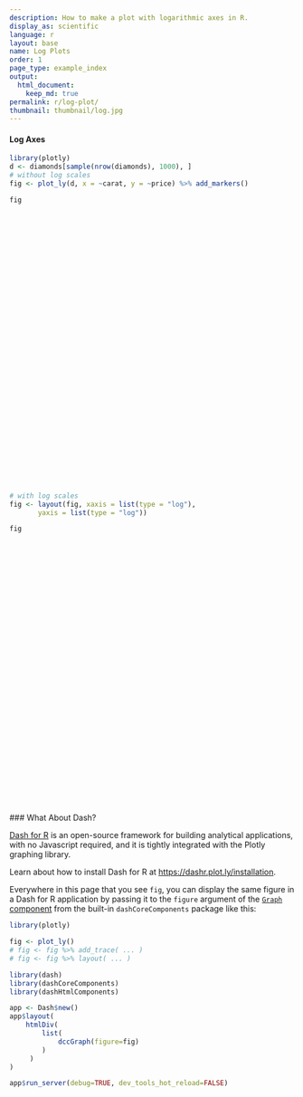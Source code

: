 ```yaml
---
description: How to make a plot with logarithmic axes in R.
display_as: scientific
language: r
layout: base
name: Log Plots
order: 1
page_type: example_index
output:
  html_document:
    keep_md: true
permalink: r/log-plot/
thumbnail: thumbnail/log.jpg
---
```



#### Log Axes


```r
library(plotly)
d <- diamonds[sample(nrow(diamonds), 1000), ]
# without log scales
fig <- plot_ly(d, x = ~carat, y = ~price) %>% add_markers()

fig
```

<div id="htmlwidget-8f4f7e8709bea7157302" style="width:672px;height:480px;" class="plotly html-widget"></div>
<script type="application/json" data-for="htmlwidget-8f4f7e8709bea7157302">{"x":{"visdat":{"895321370d27":["function () ","plotlyVisDat"]},"cur_data":"895321370d27","attrs":{"895321370d27":{"x":{},"y":{},"alpha_stroke":1,"sizes":[10,100],"spans":[1,20],"type":"scatter","mode":"markers","inherit":true}},"layout":{"margin":{"b":40,"l":60,"t":25,"r":10},"xaxis":{"domain":[0,1],"automargin":true,"title":"carat"},"yaxis":{"domain":[0,1],"automargin":true,"title":"price"},"hovermode":"closest","showlegend":false},"source":"A","config":{"showSendToCloud":false},"data":[{"x":[0.53,1.01,0.4,0.4,0.72,0.34,1,1.24,1.25,1,0.33,0.33,1.11,0.71,0.54,0.9,0.3,0.9,0.31,0.83,0.9,0.27,0.33,0.29,0.71,1.74,1.04,0.57,0.3,1.24,0.34,1.48,0.53,1.01,1.2,0.34,1.8,0.59,0.96,0.52,0.73,0.9,0.33,0.54,0.66,1.52,1,1.09,0.3,1.23,0.35,1.56,0.92,1.5,1.01,1.61,1.13,2.5,0.58,0.8,0.54,1.07,1.59,0.32,0.9,0.32,1.11,0.32,0.43,0.31,0.38,1.22,0.34,1.51,1.7,1.47,0.9,0.33,0.4,2.01,0.51,1.19,0.39,0.31,2,0.7,0.59,0.27,0.76,0.3,1,1.14,1.52,0.92,0.35,0.51,0.7,0.71,0.31,1.01,0.84,0.5,0.51,1,0.97,0.41,0.26,0.71,1.55,1.7,1.06,0.35,1.2,0.3,0.41,0.38,0.41,0.62,0.58,0.72,0.3,0.3,0.33,0.9,0.62,1.5,1.2,0.6,2.02,0.32,0.34,1.01,0.4,0.4,0.3,0.32,0.53,0.34,1.27,0.34,0.4,0.34,0.58,0.56,0.57,0.83,0.36,0.9,0.34,0.6,1.01,1.02,0.35,0.31,1.2,0.9,0.74,0.75,0.7,0.28,0.32,1.23,0.3,0.71,1.26,0.52,0.71,0.33,0.25,0.32,0.26,0.51,0.99,0.42,0.71,0.41,0.25,0.4,2.04,1.33,2.1,0.52,0.3,0.5,0.55,1.02,1.51,0.9,1.02,0.7,1.07,1.01,0.41,0.54,1.07,0.7,1.73,0.32,0.32,0.71,1.25,0.55,1.53,0.38,1,1.02,0.41,2.01,0.4,1.2,0.62,0.9,0.3,0.31,0.75,0.73,0.91,0.79,1.02,0.4,0.23,0.7,0.77,0.32,0.37,0.53,0.5,2,0.6,0.31,2.3,1.1,0.32,0.54,0.3,0.7,1.09,0.51,1.01,0.37,0.41,0.91,0.32,0.56,1.51,0.5,0.62,1.23,1.14,0.32,0.9,0.62,0.84,0.32,0.31,0.32,1.2,1.14,0.9,0.34,1.53,0.92,1,0.32,0.51,0.3,0.4,0.7,0.39,1.1,1.07,0.77,2.03,0.51,0.7,0.41,0.32,0.38,0.9,0.32,0.81,1.5,1.26,1.11,0.83,0.74,1.01,0.3,0.73,0.51,0.72,0.59,0.7,0.71,1.67,2.51,1.17,2.17,2.3,1.2,0.73,0.34,2.44,0.39,0.3,1.06,0.7,0.75,0.42,0.31,0.3,0.51,0.85,0.4,1.01,1.55,0.3,0.71,1.2,0.7,0.76,1.18,0.31,0.71,1,0.46,1.26,0.73,0.73,1.3,0.75,1.01,0.93,0.54,0.32,0.55,1.05,0.53,0.31,0.34,1.07,0.45,0.71,0.7,1,2.14,1.09,2.22,1.01,0.7,0.32,0.43,1.01,0.9,2,0.3,0.31,0.7,0.27,0.42,1.5,0.7,0.7,0.32,0.9,1.12,0.72,0.46,0.32,1.72,0.56,0.4,0.82,0.35,1.27,0.3,1,0.3,1,2.2,1.2,0.33,0.9,0.34,0.71,1.01,1.7,0.3,0.72,1.04,0.52,0.4,0.75,0.3,0.34,0.74,0.41,0.34,1.21,0.6,0.7,1.71,0.33,1.12,1.33,0.31,1.2,0.71,0.54,0.53,1.33,0.27,0.31,0.57,1.5,1.17,1.06,0.72,0.51,0.6,1.09,0.52,0.61,1.01,2,1.26,0.24,1,0.43,2.01,1.11,0.92,1.02,0.41,0.31,0.46,0.76,0.93,1.09,2,1.14,0.73,0.35,0.37,1.53,1,1.2,0.72,0.44,1.7,0.5,1.01,1.21,0.32,0.3,0.53,0.33,0.3,1.03,1.32,0.77,0.51,0.9,0.26,0.93,1.21,0.32,0.28,0.36,1.21,1.09,1.51,0.33,1.06,1.06,0.3,1.01,0.7,1.09,0.31,0.21,0.54,0.82,1.01,0.42,0.44,1.02,1.15,0.58,0.32,1.11,0.5,0.57,1.18,0.43,0.51,0.28,0.75,0.43,0.52,0.47,1.16,0.3,0.24,0.31,0.32,0.23,0.3,0.36,0.38,0.71,0.36,0.46,1.1,2,1.22,0.3,0.7,1.12,0.32,1,1.01,0.9,1,0.72,1.12,2.07,0.75,0.5,0.36,1.09,0.75,0.31,1,1,0.57,1,1.31,1.21,0.94,1.5,0.36,0.33,0.72,0.7,1.55,0.45,1.19,0.35,0.82,0.3,0.45,0.72,1.03,1.06,0.34,0.63,0.41,0.35,0.42,1.1,1.8,0.32,1.32,1.11,0.3,1.51,0.32,0.64,1.51,0.71,0.25,0.5,0.76,0.38,0.34,0.92,0.57,0.9,0.53,0.52,0.33,0.44,0.52,1.52,0.7,0.36,1.03,0.32,0.77,1.63,0.8,0.7,1.22,0.28,0.52,1.03,0.28,1.51,0.56,0.26,2.25,0.41,0.72,0.8,0.91,0.31,1.07,1.05,0.31,1.09,0.41,1.51,1.01,0.29,0.38,0.35,0.51,1.2,1.04,0.24,0.35,0.7,1.22,0.56,0.64,1.84,0.78,1.01,0.48,2.3,0.31,0.4,0.5,0.4,1,0.39,0.72,0.52,0.9,0.23,1.05,0.41,0.71,0.3,1.2,0.31,0.4,0.28,0.36,1.04,2.01,0.63,0.3,0.73,0.31,0.4,1.22,0.71,1.07,0.7,2.07,1.01,0.4,1.21,0.5,0.3,1.01,1.1,0.9,0.9,0.38,1.04,0.7,1.07,1.24,1.22,0.5,0.31,0.28,0.8,0.42,0.72,0.31,2.12,1.23,1,0.29,1.21,2.05,0.41,0.52,0.72,1,1.5,0.32,0.71,2.16,0.71,0.4,1.01,1.23,1.08,1,0.53,0.55,0.33,0.85,0.37,0.54,1,0.56,1.2,1.7,0.71,2.07,1.05,1,1.01,0.73,2.25,0.27,0.3,0.72,0.31,0.31,0.23,1.03,1.54,1.5,0.72,0.9,1.4,0.33,0.39,1.51,0.31,1.04,0.3,0.3,1.71,0.4,0.79,1.62,1.11,1.06,0.9,0.46,0.56,0.72,1.22,1,1.07,1.2,2.05,0.71,0.5,1.23,0.6,1,0.3,2.03,0.28,1.67,0.73,0.91,0.66,1.52,0.92,0.61,0.34,0.77,0.3,0.3,0.73,0.39,1.13,1.02,1.2,1.02,1,0.6,1.14,1.51,0.24,1.04,2.06,0.5,0.7,1.54,1.17,0.5,0.3,1.21,0.61,1.7,2,0.42,1.56,0.38,0.56,0.7,0.6,0.78,2.05,0.36,0.52,0.4,0.53,0.74,0.36,0.5,1.51,1.26,0.3,0.53,0.33,0.92,1.52,0.43,1.48,0.32,1.01,0.53,0.34,0.39,0.28,0.5,1.64,0.59,0.56,0.54,1.06,0.71,1.25,0.46,0.9,0.5,0.9,0.33,1.01,0.35,0.7,1,1.2,1.07,1.01,1.59,1.11,0.39,0.54,0.36,0.52,0.34,1.01,1.03,0.7,0.31,1.53,1.33,2.02,1.22,0.32,0.5,0.31,0.31,2,0.34,1.01,0.3,0.4,0.3,0.32,0.32,1.01,1,1.21,0.31,0.5,1.74,0.74,2.01,1.36,0.52,0.35,1.13,1.21,2,0.32,1.02,0.31,1.14,1.01,0.51,1.22,1.06,0.32,0.9,2.02,0.56,0.71,1.07,0.3,0.31,1.54,0.4,0.5,1.7,0.72,0.41,0.52,1.01,0.38,0.7,1.24,0.4,0.9,1.01,0.24,0.37,0.72,0.7,0.5,0.76,0.34,0.7,0.32,0.91,0.53,1.7,2,0.25,1.07,1.07,1.2,1.23,0.52,0.7,1.05,0.32,0.31,0.76,1.13,0.31,0.62,0.5,1.51,0.31,0.53,0.47,0.32,1.52,0.32,0.91,1.06,0.35,0.71,0.5,0.32,0.33,0.6,0.5,1.06,0.73,0.8,1.01,0.73,0.54,0.71,0.3,0.9,0.92,0.5,1.27,1.5,0.32,0.32,1.02,0.51,0.56,1.54,0.51,0.32,0.38,0.46,0.57,0.51,1.09,1.5,0.52,1.02,1.01,0.71,1.33,0.9,0.52,0.33,1.02,0.27,1.24],"y":[2542,3827,882,1200,2144,626,3640,6111,6084,5197,666,928,4096,3354,1346,3604,737,5201,778,2666,3679,426,579,647,2495,8653,6141,1608,540,4937,765,7244,1653,4260,6250,689,16683,2319,4265,1733,2351,4234,604,1133,2323,3105,7056,5258,911,5717,906,9120,2858,12055,4208,9467,4712,15246,2006,1715,2123,7513,7836,936,4079,586,4687,977,1264,789,833,9954,956,8203,10091,6223,4419,723,687,14768,1656,6157,1300,821,12521,2141,1993,459,1985,473,6352,5273,8001,5210,614,1658,2473,2445,710,6391,3125,1222,1709,4255,3993,1076,769,2946,14174,13605,13588,827,6870,506,899,1000,1007,2288,1605,3548,911,709,743,3881,2344,6250,5975,1428,17245,756,620,6163,622,589,552,561,1956,540,6007,745,882,689,2227,2612,1760,2990,780,4443,537,2061,3461,5058,509,642,4916,3246,2398,2553,3644,487,918,5648,675,1986,10709,1427,2456,1052,430,612,448,1877,5112,1179,3516,863,426,1031,14660,7742,16479,1111,605,1554,3468,6652,10020,3764,4796,1697,6274,6366,1255,1627,10104,2838,16975,758,648,3247,9761,1550,8062,998,5639,5155,957,12683,1323,5385,2321,3954,702,734,3551,2184,4590,2800,5778,1125,680,1138,3121,524,746,2250,1746,17724,2533,414,14603,11132,828,1786,911,1069,7032,1438,4707,957,843,3876,730,1814,10781,1232,1253,8810,7042,720,3176,2156,3528,561,840,695,14300,4915,2930,863,12499,3382,3472,768,1442,862,990,2516,1232,4250,8145,2171,16945,1330,2110,683,786,1010,4269,524,2655,10080,10076,4969,3195,1923,4807,776,3595,956,2320,1789,1790,2881,17194,18090,3984,16472,14215,4466,2585,537,18430,707,776,4862,2042,2871,1179,853,675,1810,2442,975,8416,9428,710,2923,8596,2074,2553,3899,507,1968,6272,1073,6738,2320,2346,9232,2693,6176,2618,1114,758,1643,4692,2005,489,596,9681,936,2319,3840,3293,18291,5628,16689,5543,2415,1030,931,7098,4858,18818,844,408,2390,443,751,8408,2405,1926,561,4739,5361,1886,1116,528,13499,1345,982,3966,1330,7031,945,8008,567,5221,15238,7768,666,4795,944,3502,5372,9864,776,2066,6151,1919,597,2214,776,464,3312,1367,995,6876,1219,2234,11737,627,3700,12345,687,9785,2711,1957,1286,6405,799,625,1608,7714,9630,5205,2430,2745,2718,5539,3218,4241,6529,11202,6435,552,4218,792,14948,7179,3763,6622,1043,801,1637,2858,3689,4565,15072,4233,2858,906,833,9183,4150,5510,2550,1155,11228,1243,6326,6710,828,776,1229,604,526,3892,5721,5207,1130,3534,657,4179,10504,972,544,1094,5604,9786,9694,743,6853,5090,439,5543,3725,5428,489,386,1250,2947,5050,755,1081,5430,6300,2567,864,4196,1715,2095,4274,1131,1668,452,3336,1016,1244,1078,6768,605,552,789,533,414,911,747,633,2694,1013,1216,7762,18803,11723,658,2536,8080,828,3819,4327,4078,3634,2125,4704,15392,2717,1640,1094,5258,2821,516,7588,3569,1759,4496,5759,4976,4053,9471,1148,579,3091,1666,11562,941,3739,984,2602,911,1817,2068,10032,4162,686,1736,1061,748,1024,4537,11948,404,7079,3605,610,6171,730,2060,5601,2400,576,1323,3170,833,745,3895,2189,3775,2059,1354,854,1073,1605,10291,2596,810,4996,516,3996,13211,3813,1922,5405,642,1581,5078,487,11435,2750,468,6653,647,3083,3066,2905,503,5123,4939,914,4131,827,14375,6787,478,865,767,1687,6098,8090,678,1116,2177,11880,2298,1292,13779,3298,4812,1270,18239,864,1043,2192,810,4269,975,2295,1720,3276,326,6545,637,2517,542,4580,408,765,373,537,4601,18741,2127,736,2453,625,596,5602,2226,7611,2190,17045,8797,1138,3984,1185,710,4989,4640,3701,3538,1200,4240,3234,9863,5231,4831,1378,583,503,2914,700,2364,1140,18164,9471,7692,498,9176,17957,1079,1111,2139,4125,14790,926,2719,14824,2772,907,4497,11430,7923,4258,1939,1551,579,3787,957,1594,4312,1287,4637,9996,2428,18359,5657,6216,3394,2351,15287,470,911,1987,752,565,485,4800,6194,11489,3622,4147,7722,868,677,8311,698,4484,559,552,18599,927,3077,13578,6061,5293,3948,1355,2318,3274,5807,7168,5302,4514,15450,2381,1738,5889,2263,6352,675,12021,522,11678,1699,2048,2368,11516,4077,2167,537,3488,826,1013,2916,817,4936,7055,4443,5250,4158,2061,9116,5647,461,4828,14120,1299,2839,7631,6321,1098,541,5364,2658,9330,15540,700,10739,741,1963,1971,2393,2169,18318,789,1338,1078,2563,3254,1013,1097,9104,14300,573,1956,1050,5779,13161,850,8196,480,4672,1412,952,539,487,1024,7579,1437,1814,1422,3146,1609,4340,1262,4432,1675,3734,608,3871,945,3612,5600,10161,4716,4355,9972,5262,767,2289,865,1662,852,3054,4283,1672,627,11267,6078,14574,5466,516,895,571,660,13203,596,6239,565,597,487,454,842,6108,7134,6299,687,1892,7932,4040,13387,10455,1408,647,12549,9448,11966,427,5977,907,4724,5055,1781,5226,5116,672,4135,12884,1979,2743,5872,608,625,17949,737,1654,13127,2396,1363,1244,4977,1200,2569,10185,622,2934,4355,552,684,3179,2335,2081,2491,581,2352,720,3520,1607,9939,11189,525,6730,4194,6450,5717,1625,2509,5323,1066,749,2491,3987,660,2052,1214,7723,704,1857,1226,421,7370,645,3006,9680,474,1675,1262,900,838,1033,1569,4995,3510,2246,4559,3370,2776,2572,878,3387,3697,1752,9371,8820,432,477,5508,1698,1963,12308,1569,720,988,904,1641,1577,7055,8518,2040,4718,3761,2690,6480,3348,2841,781,6648,527,4462],"type":"scatter","mode":"markers","marker":{"color":"rgba(31,119,180,1)","line":{"color":"rgba(31,119,180,1)"}},"error_y":{"color":"rgba(31,119,180,1)"},"error_x":{"color":"rgba(31,119,180,1)"},"line":{"color":"rgba(31,119,180,1)"},"xaxis":"x","yaxis":"y","frame":null}],"highlight":{"on":"plotly_click","persistent":false,"dynamic":false,"selectize":false,"opacityDim":0.2,"selected":{"opacity":1},"debounce":0},"shinyEvents":["plotly_hover","plotly_click","plotly_selected","plotly_relayout","plotly_brushed","plotly_brushing","plotly_clickannotation","plotly_doubleclick","plotly_deselect","plotly_afterplot","plotly_sunburstclick"],"base_url":"https://plot.ly"},"evals":[],"jsHooks":[]}</script>


```r
# with log scales
fig <- layout(fig, xaxis = list(type = "log"),
       yaxis = list(type = "log"))

fig
```

<div id="htmlwidget-6a98135814bad498ea1d" style="width:672px;height:480px;" class="plotly html-widget"></div>
<script type="application/json" data-for="htmlwidget-6a98135814bad498ea1d">{"x":{"visdat":{"895321370d27":["function () ","plotlyVisDat"]},"cur_data":"895321370d27","attrs":{"895321370d27":{"x":{},"y":{},"alpha_stroke":1,"sizes":[10,100],"spans":[1,20],"type":"scatter","mode":"markers","inherit":true}},"layout":{"margin":{"b":40,"l":60,"t":25,"r":10},"xaxis":{"domain":[0,1],"automargin":true,"type":"log","title":"carat"},"yaxis":{"domain":[0,1],"automargin":true,"type":"log","title":"price"},"hovermode":"closest","showlegend":false},"source":"A","config":{"showSendToCloud":false},"data":[{"x":[0.53,1.01,0.4,0.4,0.72,0.34,1,1.24,1.25,1,0.33,0.33,1.11,0.71,0.54,0.9,0.3,0.9,0.31,0.83,0.9,0.27,0.33,0.29,0.71,1.74,1.04,0.57,0.3,1.24,0.34,1.48,0.53,1.01,1.2,0.34,1.8,0.59,0.96,0.52,0.73,0.9,0.33,0.54,0.66,1.52,1,1.09,0.3,1.23,0.35,1.56,0.92,1.5,1.01,1.61,1.13,2.5,0.58,0.8,0.54,1.07,1.59,0.32,0.9,0.32,1.11,0.32,0.43,0.31,0.38,1.22,0.34,1.51,1.7,1.47,0.9,0.33,0.4,2.01,0.51,1.19,0.39,0.31,2,0.7,0.59,0.27,0.76,0.3,1,1.14,1.52,0.92,0.35,0.51,0.7,0.71,0.31,1.01,0.84,0.5,0.51,1,0.97,0.41,0.26,0.71,1.55,1.7,1.06,0.35,1.2,0.3,0.41,0.38,0.41,0.62,0.58,0.72,0.3,0.3,0.33,0.9,0.62,1.5,1.2,0.6,2.02,0.32,0.34,1.01,0.4,0.4,0.3,0.32,0.53,0.34,1.27,0.34,0.4,0.34,0.58,0.56,0.57,0.83,0.36,0.9,0.34,0.6,1.01,1.02,0.35,0.31,1.2,0.9,0.74,0.75,0.7,0.28,0.32,1.23,0.3,0.71,1.26,0.52,0.71,0.33,0.25,0.32,0.26,0.51,0.99,0.42,0.71,0.41,0.25,0.4,2.04,1.33,2.1,0.52,0.3,0.5,0.55,1.02,1.51,0.9,1.02,0.7,1.07,1.01,0.41,0.54,1.07,0.7,1.73,0.32,0.32,0.71,1.25,0.55,1.53,0.38,1,1.02,0.41,2.01,0.4,1.2,0.62,0.9,0.3,0.31,0.75,0.73,0.91,0.79,1.02,0.4,0.23,0.7,0.77,0.32,0.37,0.53,0.5,2,0.6,0.31,2.3,1.1,0.32,0.54,0.3,0.7,1.09,0.51,1.01,0.37,0.41,0.91,0.32,0.56,1.51,0.5,0.62,1.23,1.14,0.32,0.9,0.62,0.84,0.32,0.31,0.32,1.2,1.14,0.9,0.34,1.53,0.92,1,0.32,0.51,0.3,0.4,0.7,0.39,1.1,1.07,0.77,2.03,0.51,0.7,0.41,0.32,0.38,0.9,0.32,0.81,1.5,1.26,1.11,0.83,0.74,1.01,0.3,0.73,0.51,0.72,0.59,0.7,0.71,1.67,2.51,1.17,2.17,2.3,1.2,0.73,0.34,2.44,0.39,0.3,1.06,0.7,0.75,0.42,0.31,0.3,0.51,0.85,0.4,1.01,1.55,0.3,0.71,1.2,0.7,0.76,1.18,0.31,0.71,1,0.46,1.26,0.73,0.73,1.3,0.75,1.01,0.93,0.54,0.32,0.55,1.05,0.53,0.31,0.34,1.07,0.45,0.71,0.7,1,2.14,1.09,2.22,1.01,0.7,0.32,0.43,1.01,0.9,2,0.3,0.31,0.7,0.27,0.42,1.5,0.7,0.7,0.32,0.9,1.12,0.72,0.46,0.32,1.72,0.56,0.4,0.82,0.35,1.27,0.3,1,0.3,1,2.2,1.2,0.33,0.9,0.34,0.71,1.01,1.7,0.3,0.72,1.04,0.52,0.4,0.75,0.3,0.34,0.74,0.41,0.34,1.21,0.6,0.7,1.71,0.33,1.12,1.33,0.31,1.2,0.71,0.54,0.53,1.33,0.27,0.31,0.57,1.5,1.17,1.06,0.72,0.51,0.6,1.09,0.52,0.61,1.01,2,1.26,0.24,1,0.43,2.01,1.11,0.92,1.02,0.41,0.31,0.46,0.76,0.93,1.09,2,1.14,0.73,0.35,0.37,1.53,1,1.2,0.72,0.44,1.7,0.5,1.01,1.21,0.32,0.3,0.53,0.33,0.3,1.03,1.32,0.77,0.51,0.9,0.26,0.93,1.21,0.32,0.28,0.36,1.21,1.09,1.51,0.33,1.06,1.06,0.3,1.01,0.7,1.09,0.31,0.21,0.54,0.82,1.01,0.42,0.44,1.02,1.15,0.58,0.32,1.11,0.5,0.57,1.18,0.43,0.51,0.28,0.75,0.43,0.52,0.47,1.16,0.3,0.24,0.31,0.32,0.23,0.3,0.36,0.38,0.71,0.36,0.46,1.1,2,1.22,0.3,0.7,1.12,0.32,1,1.01,0.9,1,0.72,1.12,2.07,0.75,0.5,0.36,1.09,0.75,0.31,1,1,0.57,1,1.31,1.21,0.94,1.5,0.36,0.33,0.72,0.7,1.55,0.45,1.19,0.35,0.82,0.3,0.45,0.72,1.03,1.06,0.34,0.63,0.41,0.35,0.42,1.1,1.8,0.32,1.32,1.11,0.3,1.51,0.32,0.64,1.51,0.71,0.25,0.5,0.76,0.38,0.34,0.92,0.57,0.9,0.53,0.52,0.33,0.44,0.52,1.52,0.7,0.36,1.03,0.32,0.77,1.63,0.8,0.7,1.22,0.28,0.52,1.03,0.28,1.51,0.56,0.26,2.25,0.41,0.72,0.8,0.91,0.31,1.07,1.05,0.31,1.09,0.41,1.51,1.01,0.29,0.38,0.35,0.51,1.2,1.04,0.24,0.35,0.7,1.22,0.56,0.64,1.84,0.78,1.01,0.48,2.3,0.31,0.4,0.5,0.4,1,0.39,0.72,0.52,0.9,0.23,1.05,0.41,0.71,0.3,1.2,0.31,0.4,0.28,0.36,1.04,2.01,0.63,0.3,0.73,0.31,0.4,1.22,0.71,1.07,0.7,2.07,1.01,0.4,1.21,0.5,0.3,1.01,1.1,0.9,0.9,0.38,1.04,0.7,1.07,1.24,1.22,0.5,0.31,0.28,0.8,0.42,0.72,0.31,2.12,1.23,1,0.29,1.21,2.05,0.41,0.52,0.72,1,1.5,0.32,0.71,2.16,0.71,0.4,1.01,1.23,1.08,1,0.53,0.55,0.33,0.85,0.37,0.54,1,0.56,1.2,1.7,0.71,2.07,1.05,1,1.01,0.73,2.25,0.27,0.3,0.72,0.31,0.31,0.23,1.03,1.54,1.5,0.72,0.9,1.4,0.33,0.39,1.51,0.31,1.04,0.3,0.3,1.71,0.4,0.79,1.62,1.11,1.06,0.9,0.46,0.56,0.72,1.22,1,1.07,1.2,2.05,0.71,0.5,1.23,0.6,1,0.3,2.03,0.28,1.67,0.73,0.91,0.66,1.52,0.92,0.61,0.34,0.77,0.3,0.3,0.73,0.39,1.13,1.02,1.2,1.02,1,0.6,1.14,1.51,0.24,1.04,2.06,0.5,0.7,1.54,1.17,0.5,0.3,1.21,0.61,1.7,2,0.42,1.56,0.38,0.56,0.7,0.6,0.78,2.05,0.36,0.52,0.4,0.53,0.74,0.36,0.5,1.51,1.26,0.3,0.53,0.33,0.92,1.52,0.43,1.48,0.32,1.01,0.53,0.34,0.39,0.28,0.5,1.64,0.59,0.56,0.54,1.06,0.71,1.25,0.46,0.9,0.5,0.9,0.33,1.01,0.35,0.7,1,1.2,1.07,1.01,1.59,1.11,0.39,0.54,0.36,0.52,0.34,1.01,1.03,0.7,0.31,1.53,1.33,2.02,1.22,0.32,0.5,0.31,0.31,2,0.34,1.01,0.3,0.4,0.3,0.32,0.32,1.01,1,1.21,0.31,0.5,1.74,0.74,2.01,1.36,0.52,0.35,1.13,1.21,2,0.32,1.02,0.31,1.14,1.01,0.51,1.22,1.06,0.32,0.9,2.02,0.56,0.71,1.07,0.3,0.31,1.54,0.4,0.5,1.7,0.72,0.41,0.52,1.01,0.38,0.7,1.24,0.4,0.9,1.01,0.24,0.37,0.72,0.7,0.5,0.76,0.34,0.7,0.32,0.91,0.53,1.7,2,0.25,1.07,1.07,1.2,1.23,0.52,0.7,1.05,0.32,0.31,0.76,1.13,0.31,0.62,0.5,1.51,0.31,0.53,0.47,0.32,1.52,0.32,0.91,1.06,0.35,0.71,0.5,0.32,0.33,0.6,0.5,1.06,0.73,0.8,1.01,0.73,0.54,0.71,0.3,0.9,0.92,0.5,1.27,1.5,0.32,0.32,1.02,0.51,0.56,1.54,0.51,0.32,0.38,0.46,0.57,0.51,1.09,1.5,0.52,1.02,1.01,0.71,1.33,0.9,0.52,0.33,1.02,0.27,1.24],"y":[2542,3827,882,1200,2144,626,3640,6111,6084,5197,666,928,4096,3354,1346,3604,737,5201,778,2666,3679,426,579,647,2495,8653,6141,1608,540,4937,765,7244,1653,4260,6250,689,16683,2319,4265,1733,2351,4234,604,1133,2323,3105,7056,5258,911,5717,906,9120,2858,12055,4208,9467,4712,15246,2006,1715,2123,7513,7836,936,4079,586,4687,977,1264,789,833,9954,956,8203,10091,6223,4419,723,687,14768,1656,6157,1300,821,12521,2141,1993,459,1985,473,6352,5273,8001,5210,614,1658,2473,2445,710,6391,3125,1222,1709,4255,3993,1076,769,2946,14174,13605,13588,827,6870,506,899,1000,1007,2288,1605,3548,911,709,743,3881,2344,6250,5975,1428,17245,756,620,6163,622,589,552,561,1956,540,6007,745,882,689,2227,2612,1760,2990,780,4443,537,2061,3461,5058,509,642,4916,3246,2398,2553,3644,487,918,5648,675,1986,10709,1427,2456,1052,430,612,448,1877,5112,1179,3516,863,426,1031,14660,7742,16479,1111,605,1554,3468,6652,10020,3764,4796,1697,6274,6366,1255,1627,10104,2838,16975,758,648,3247,9761,1550,8062,998,5639,5155,957,12683,1323,5385,2321,3954,702,734,3551,2184,4590,2800,5778,1125,680,1138,3121,524,746,2250,1746,17724,2533,414,14603,11132,828,1786,911,1069,7032,1438,4707,957,843,3876,730,1814,10781,1232,1253,8810,7042,720,3176,2156,3528,561,840,695,14300,4915,2930,863,12499,3382,3472,768,1442,862,990,2516,1232,4250,8145,2171,16945,1330,2110,683,786,1010,4269,524,2655,10080,10076,4969,3195,1923,4807,776,3595,956,2320,1789,1790,2881,17194,18090,3984,16472,14215,4466,2585,537,18430,707,776,4862,2042,2871,1179,853,675,1810,2442,975,8416,9428,710,2923,8596,2074,2553,3899,507,1968,6272,1073,6738,2320,2346,9232,2693,6176,2618,1114,758,1643,4692,2005,489,596,9681,936,2319,3840,3293,18291,5628,16689,5543,2415,1030,931,7098,4858,18818,844,408,2390,443,751,8408,2405,1926,561,4739,5361,1886,1116,528,13499,1345,982,3966,1330,7031,945,8008,567,5221,15238,7768,666,4795,944,3502,5372,9864,776,2066,6151,1919,597,2214,776,464,3312,1367,995,6876,1219,2234,11737,627,3700,12345,687,9785,2711,1957,1286,6405,799,625,1608,7714,9630,5205,2430,2745,2718,5539,3218,4241,6529,11202,6435,552,4218,792,14948,7179,3763,6622,1043,801,1637,2858,3689,4565,15072,4233,2858,906,833,9183,4150,5510,2550,1155,11228,1243,6326,6710,828,776,1229,604,526,3892,5721,5207,1130,3534,657,4179,10504,972,544,1094,5604,9786,9694,743,6853,5090,439,5543,3725,5428,489,386,1250,2947,5050,755,1081,5430,6300,2567,864,4196,1715,2095,4274,1131,1668,452,3336,1016,1244,1078,6768,605,552,789,533,414,911,747,633,2694,1013,1216,7762,18803,11723,658,2536,8080,828,3819,4327,4078,3634,2125,4704,15392,2717,1640,1094,5258,2821,516,7588,3569,1759,4496,5759,4976,4053,9471,1148,579,3091,1666,11562,941,3739,984,2602,911,1817,2068,10032,4162,686,1736,1061,748,1024,4537,11948,404,7079,3605,610,6171,730,2060,5601,2400,576,1323,3170,833,745,3895,2189,3775,2059,1354,854,1073,1605,10291,2596,810,4996,516,3996,13211,3813,1922,5405,642,1581,5078,487,11435,2750,468,6653,647,3083,3066,2905,503,5123,4939,914,4131,827,14375,6787,478,865,767,1687,6098,8090,678,1116,2177,11880,2298,1292,13779,3298,4812,1270,18239,864,1043,2192,810,4269,975,2295,1720,3276,326,6545,637,2517,542,4580,408,765,373,537,4601,18741,2127,736,2453,625,596,5602,2226,7611,2190,17045,8797,1138,3984,1185,710,4989,4640,3701,3538,1200,4240,3234,9863,5231,4831,1378,583,503,2914,700,2364,1140,18164,9471,7692,498,9176,17957,1079,1111,2139,4125,14790,926,2719,14824,2772,907,4497,11430,7923,4258,1939,1551,579,3787,957,1594,4312,1287,4637,9996,2428,18359,5657,6216,3394,2351,15287,470,911,1987,752,565,485,4800,6194,11489,3622,4147,7722,868,677,8311,698,4484,559,552,18599,927,3077,13578,6061,5293,3948,1355,2318,3274,5807,7168,5302,4514,15450,2381,1738,5889,2263,6352,675,12021,522,11678,1699,2048,2368,11516,4077,2167,537,3488,826,1013,2916,817,4936,7055,4443,5250,4158,2061,9116,5647,461,4828,14120,1299,2839,7631,6321,1098,541,5364,2658,9330,15540,700,10739,741,1963,1971,2393,2169,18318,789,1338,1078,2563,3254,1013,1097,9104,14300,573,1956,1050,5779,13161,850,8196,480,4672,1412,952,539,487,1024,7579,1437,1814,1422,3146,1609,4340,1262,4432,1675,3734,608,3871,945,3612,5600,10161,4716,4355,9972,5262,767,2289,865,1662,852,3054,4283,1672,627,11267,6078,14574,5466,516,895,571,660,13203,596,6239,565,597,487,454,842,6108,7134,6299,687,1892,7932,4040,13387,10455,1408,647,12549,9448,11966,427,5977,907,4724,5055,1781,5226,5116,672,4135,12884,1979,2743,5872,608,625,17949,737,1654,13127,2396,1363,1244,4977,1200,2569,10185,622,2934,4355,552,684,3179,2335,2081,2491,581,2352,720,3520,1607,9939,11189,525,6730,4194,6450,5717,1625,2509,5323,1066,749,2491,3987,660,2052,1214,7723,704,1857,1226,421,7370,645,3006,9680,474,1675,1262,900,838,1033,1569,4995,3510,2246,4559,3370,2776,2572,878,3387,3697,1752,9371,8820,432,477,5508,1698,1963,12308,1569,720,988,904,1641,1577,7055,8518,2040,4718,3761,2690,6480,3348,2841,781,6648,527,4462],"type":"scatter","mode":"markers","marker":{"color":"rgba(31,119,180,1)","line":{"color":"rgba(31,119,180,1)"}},"error_y":{"color":"rgba(31,119,180,1)"},"error_x":{"color":"rgba(31,119,180,1)"},"line":{"color":"rgba(31,119,180,1)"},"xaxis":"x","yaxis":"y","frame":null}],"highlight":{"on":"plotly_click","persistent":false,"dynamic":false,"selectize":false,"opacityDim":0.2,"selected":{"opacity":1},"debounce":0},"shinyEvents":["plotly_hover","plotly_click","plotly_selected","plotly_relayout","plotly_brushed","plotly_brushing","plotly_clickannotation","plotly_doubleclick","plotly_deselect","plotly_afterplot","plotly_sunburstclick"],"base_url":"https://plot.ly"},"evals":[],"jsHooks":[]}</script>
### What About Dash?

[Dash for R](https://dashr.plot.ly/) is an open-source framework for building analytical applications, with no Javascript required, and it is tightly integrated with the Plotly graphing library. 

Learn about how to install Dash for R at https://dashr.plot.ly/installation.

Everywhere in this page that you see `fig`, you can display the same figure in a Dash for R application by passing it to the `figure` argument of the [`Graph` component](https://dashr.plot.ly/dash-core-components/graph) from the built-in `dashCoreComponents` package like this:


```r
library(plotly)

fig <- plot_ly() 
# fig <- fig %>% add_trace( ... )
# fig <- fig %>% layout( ... ) 

library(dash)
library(dashCoreComponents)
library(dashHtmlComponents)

app <- Dash$new()
app$layout(
    htmlDiv(
        list(
            dccGraph(figure=fig) 
        )
     )
)

app$run_server(debug=TRUE, dev_tools_hot_reload=FALSE)
```
